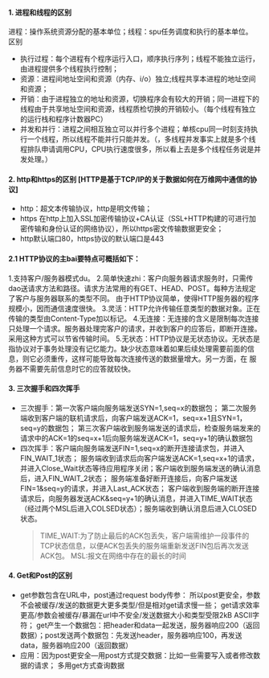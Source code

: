 #### 1. 进程和线程的区别
进程：操作系统资源分配的基本单位；线程：spu任务调度和执行的基本单位。
区别
* 执行过程：每个进程有个程序运行入口，顺序执行序列；线程不能独立运行，由进程提供多个线程执行控制；
* 资源：进程间地址空间和资源（内存、i/o）独立;线程共享本进程的地址空间和资源；
* 开销：由于进程独立的地址和资源，切换程序会有较大的开销；同一进程下的线程由于共享地址空间和资源，线程质检切换的开销较小。（每个线程有独立的运行栈和程序计数器PC）
* 并发和并行：进程之间相互独立可以并行多个进程；单核cpu同一时刻支持执行一个线程，所以线程不能并行只能并发。（，多线程并发事实上就是多个线程排队申请调用CPU，CPU执行速度很多，所以看上去是多个线程任务说是并发处理。）

#### 2. http和https的区别   [HTTP是基于TCP/IP的关于数据如何在万维网中通信的协议]
* http：超文本传输协议，http是明文传输；
* https 在http上加入SSL加密传输协议+CA认证（SSL+HTTP构建的可进行加密传输和身份认证的网络协议），所以https密文传输数据更安全；
* http默认端口80，https协议的默认端口是443

#### 2.1 HTTP协议的主bai要特点可概括如下：
 1.支持客户/服务器模式du。
 2.简单快速zhi：客户向服务器请求服务时，只需传dao送请求方法和路径。请求方法常用的有GET、HEAD、POST。每种方法规定了客户与服务器联系的类型不同。
  由于HTTP协议简单，使得HTTP服务器的程序规模小，因而通信速度很快。
 3.灵活：HTTP允许传输任意类型的数据对象。正在传输的类型由Content-Type加以标记。
 4.无连接：无连接的含义是限制每次连接只处理一个请求。服务器处理完客户的请求，并收到客户的应答后，即断开连接。采用这种方式可以节省传输时间。
 5.无状态：HTTP协议是无状态协议。无状态是指协议对于事务处理没有记忆能力。缺少状态意味着如果后续处理需要前面的信息，则它必须重传，这样可能导致每次连接传送的数据量增大。另一方面，在   服务器不需要先前信息时它的应答就较快。

#### 3. 三次握手和四次挥手
* 三次握手：第一次客户端向服务端发送SYN=1,seq=x的数据包；
  第二次服务端收到客户端的联机请求后，向客户端发送ACK=1，seq=x+1且SYN=1，seq=y的数据包；
  第三次客户端收到服务端发送的请求后，检查服务端发来的请求中的ACK=1的seq=x+1后向服务端发送ACK=1，seq=y+1的确认数据包
* 四次挥手：客户端向服务端发送FIN=1,seq=x的断开连接请求包，并进入FIN_WAIT_1状态；
  服务端收到请求后向客户端发送ACK=1,seq=x+1的请求，并进入Close_Wait状态等待应用程序关闭；客户端收到服务端发送的确认消息后，进入FIN_WAIT_2状态；
  服务端准备好断开连接后，向客户端发送FIN=1&seq=y的请求，并进入Last_ACK状态；
  客户端收到服务端的断开连接请求后，向服务器发送ACK&seq=y+1的确认消息，并进入TIME_WAIT状态（经过两个MSL后进入COLSED状态）；服务端收到确认消息后进入CLOSED状态。
  > TIME_WAIT:为了防止最后的ACK包丢失，客户端需维护一段事件的TCP状态信息，以便ACK包丢失的服务端重新发送FIN包后再次发送ACK包。
    MSL:报文在网络中存在的最长的时间
  
#### 4. Get和Post的区别
* get参数包含在URL中，post通过request body传参：
  所以post更安全，参数不会被缓存/发送的数据更大更多类型/但是相对get请求慢一些；
  get请求效率更高/参数会被缓存/暴漏在url中不安全/发送数据大小和类型受限2kB ASCII字符；
  get产生一个数据包：把header和data一起发送，服务器响应200（返回数据）；post发送两个数据包：先发送header，服务器响应100，再发送data，服务器响应200（返回数据）
* 应用：因为post更安全—用post方式提交数据：比如一些需要写入或者修改数据的请求；
  多用get方式查询数据
  
